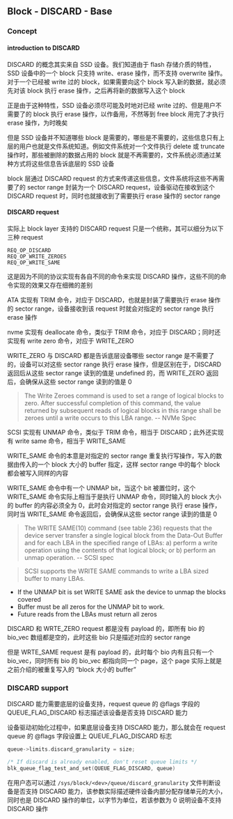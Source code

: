 ## Block - DISCARD - Base

### Concept

#### introduction to DISCARD

DISCARD 的概念其实来自 SSD 设备。我们知道由于 flash 存储介质的特性，SSD 设备中的一个 block 只支持 write、erase 操作，而不支持 overwrite 操作。对于一个已经被 write 过的 block，如果需要向这个 block 写入新的数据，就必须先对该 block 执行 erase 操作，之后再将新的数据写入这个 block

正是由于这种特性，SSD 设备必须尽可能及时地对已经 write 过的、但是用户不需要了的 block 执行 erase 操作，以作备用，不然等到 free block 用完了才执行 erase 操作，为时晚矣

但是 SSD 设备并不知道哪些 block 是需要的，哪些是不需要的，这些信息只有上层的用户也就是文件系统知道。例如文件系统对一个文件执行 delete 或 truncate 操作时，那些被删除的数据占用的 block 就是不再需要的，文件系统必须通过某种方式将这些信息告诉底层的 SSD 设备

block 层通过 DISCARD request 的方式来传递这些信息，文件系统将这些不再需要了的 sector range 封装为一个 DISCARD request，设备驱动在接收到这个 DISCARD request 时，同时也就接收到了需要执行 erase 操作的 sector range


#### DISCARD request

实际上 block layer 支持的 DISCARD request 只是一个统称，其可以细分为以下三种 request

```
REQ_OP_DISCARD
REQ_OP_WRITE_ZEROES
REQ_OP_WRITE_SAME
```

这是因为不同的协议实现有各自不同的命令来实现 DISCARD 操作，这些不同的命令实现的效果又存在细微的差别


ATA 实现有 TRIM 命令，对应于 DISCARD，也就是封装了需要执行 erase 操作的 sector range，设备接收到该 request 时就会对指定的 sector range 执行 erase 操作


nvme 实现有 deallocate 命令，类似于 TRIM 命令，对应于 DISCARD；同时还实现有 write zero 命令，对应于 WRITE_ZERO

WRITE_ZERO 与 DISCARD 都是告诉底层设备哪些 sector range 是不需要了的，设备可以对这些 sector range 执行 erase 操作，但是区别在于，DISCARD 返回后从这些 sector range 读到的值是 undefined 的，而 WRITE_ZERO 返回后，会确保从这些 sector range 读到的值是 0

> The Write Zeroes command is used to set a range of logical blocks to zero. After successful completion of this command, the value returned by subsequent reads of logical blocks in this range shall be zeroes until a write occurs to this LBA range.
> -- NVMe Spec


SCSI 实现有 UNMAP 命令，类似于 TRIM 命令，相当于 DISCARD；此外还实现有 write same 命令，相当于 WRITE_SAME

WRITE_SAME 命令的本意是对指定的 sector range 重复执行写操作，写入的数据由传入的一个 block 大小的 buffer 指定，这样 sector range 中的每个 block 都会被写入同样的内容

WRITE_SAME 命令中有一个 UNMAP bit，当这个 bit 被置位时，这个 WRITE_SAME 命令实际上相当于是执行 UNMAP 命令，同时输入的 block 大小的 buffer 的内容必须全为 0，此时会对指定的 sector range 执行 erase 操作，同时当 WRITE_SAME 命令返回后，会确保从这些 sector range 读到的值是 0

> The WRITE SAME(10) command (see table 236) requests that the device server transfer a single logical block from the Data-Out
Buffer and for each LBA in the specified range of LBAs:
a) perform a write operation using the contents of that logical block; or
b) perform an unmap operation.
>-- SCSI spec

> SCSI supports the WRITE SAME commands to write a LBA sized buffer to many LBAs.
- If the UNMAP bit is set WRITE SAME ask the device to unmap the blocks covered
- Buffer must be all zeros for the UNMAP bit to work.
- Future reads from the LBAs must return all zeros


DISCARD 和 WRTE_ZERO request 都是没有 payload 的，即所有 bio 的 bio_vec 数组都是空的，此时这些 bio 只是描述对应的 sector range

但是 WRTE_SAME request 是有 payload 的，此时每个 bio 内有且只有一个 bio_vec，同时所有 bio 的 bio_vec 都指向同一个 page，这个 page 实际上就是之前介绍的被重复写入的 “block 大小的 buffer”


### DISCARD support

DISCARD 能力需要底层的设备支持，request queue 的 @flags 字段的 QUEUE_FLAG_DISCARD 标志描述该设备是否支持 DISCARD 能力

设备驱动初始化过程中，如果底层设备支持 DISCARD 能力，那么就会在 request queue 的 @flags 字段设置上 QUEUE_FLAG_DISCARD 标志

```c
queue->limits.discard_granularity = size;

/* If discard is already enabled, don't reset queue limits */
blk_queue_flag_test_and_set(QUEUE_FLAG_DISCARD, queue)
```

在用户态可以通过 `/sys/block/<dev>/queue/discard_granularity` 文件判断设备是否支持 DISCARD 能力，该参数实际描述硬件设备内部分配存储单元的大小，同时也是 DISCARD 操作的单位，以字节为单位，若该参数为 0 说明设备不支持 DISCARD 操作


